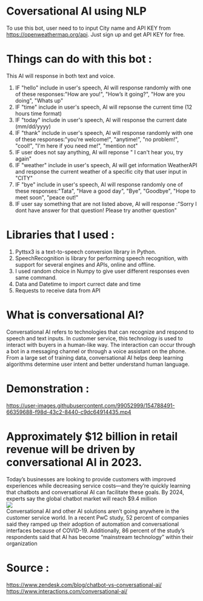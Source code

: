 # Coversational AI using NLP 
To use this bot, user need to to input City name and API KEY from https://openweathermap.org/api. Just sign up and get API KEY for free.  
# Things can do with this bot :
This AI will response in both text and voice.    
1. IF "hello" include in user's speech, AI will response randomly with one of these responses:"How are you!", "How’s it going?", "How are you doing", "Whats up"    
2. IF "time" include in user's speech, AI will repsonse the current time (12 hours time format)    
3. IF "today" include in user's speech, AI will response the current date (mm/dd/yyyy)    
4. IF "thank" include in user's speech, AI will response randomly with one of these responses:"you're welcome!", "anytime!", "no problem!", "cool!", "I'm here if you need me!", "mention not"   
5. IF user does not say anything, AI will reponse " I can't hear you, try again"   
6. IF "weather" include in user's speech, AI will get information WeatherAPI and response the current weather of a specific city that user input in "CITY"  
7. IF "bye" include in user's speech, AI will response randomly one of these responses:"Tata", "Have a good day", "Bye", "Goodbye", "Hope to meet soon", "peace out!"    
8. IF user say something that are not listed above, AI will response :"Sorry I dont have answer for that question! Please try another question"    
  
# Libraries that I used :   
1. Pyttsx3 is a text-to-speech conversion library in Python.   
2. SpeechRecognition is library for performing speech recognition, with support for several engines and APIs, online and offline.  
3. I used random choice in Numpy to give user different responses even same command.    
4. Data and Datetime to import currect date and time     
5. Requests to receive data from API      
# What is conversational AI?  
Conversational AI refers to technologies that can recognize and respond to speech and text inputs. In customer service, this technology is used to interact with buyers in a human-like way. The interaction can occur through a bot in a messaging channel or through a voice assistant on the phone. From a large set of training data, conversational AI helps deep learning algorithms determine user intent and better understand human language.  
# Demonstration :   
https://user-images.githubusercontent.com/99052999/154788491-66359688-f98d-43c2-8440-c9dc64914435.mp4

# Approximately $12 billion in retail revenue will be driven by conversational AI in 2023.  
Today’s businesses are looking to provide customers with improved experiences while decreasing service costs—and they’re quickly learning that chatbots and conversational AI can facilitate these goals. By 2024, experts say the global chatbot market will reach $9.4 million      
<img src=https://www.interactions.com/wp-content/uploads/2019/11/conversational_ai_graphics_svg_version_graphic_1.svg>    
Conversational AI and other AI solutions aren’t going anywhere in the customer service world. In a recent PwC study, 52 percent of companies said they ramped up their adoption of automation and conversational interfaces because of COVID-19. Additionally, 86 percent of the study’s respondents said that AI has become “mainstream technology” within their organization  
# Source :   
https://www.zendesk.com/blog/chatbot-vs-conversational-ai/  
https://www.interactions.com/conversational-ai/   

